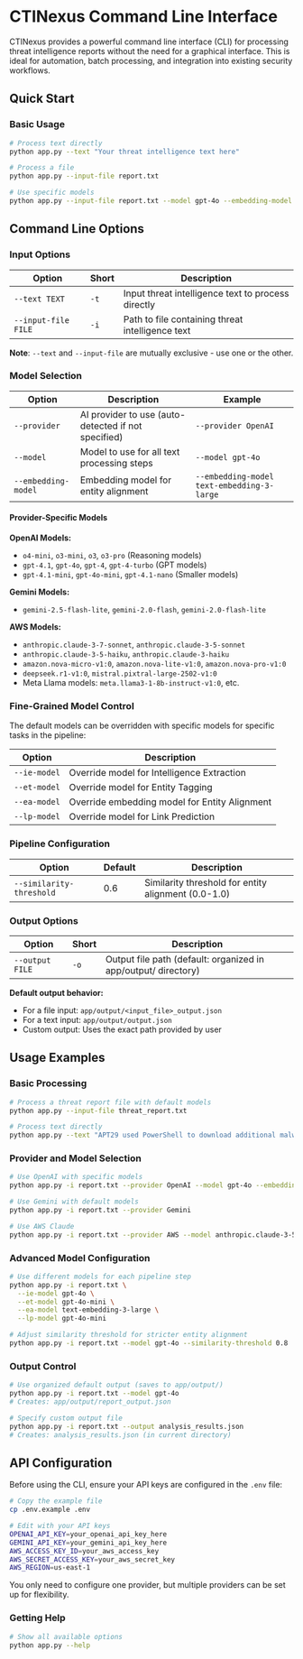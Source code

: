 # CTINexus Command Line Interface

CTINexus provides a powerful command line interface (CLI) for processing threat intelligence reports without the need for a graphical interface. This is ideal for automation, batch processing, and integration into existing security workflows.

## Quick Start

### Basic Usage

```bash
# Process text directly
python app.py --text "Your threat intelligence text here"

# Process a file
python app.py --input-file report.txt

# Use specific models
python app.py --input-file report.txt --model gpt-4o --embedding-model text-embedding-3-large
```

## Command Line Options

### Input Options

| Option | Short | Description |
|--------|-------|-------------|
| `--text TEXT` | `-t` | Input threat intelligence text to process directly |
| `--input-file FILE` | `-i` | Path to file containing threat intelligence text |

**Note**: `--text` and `--input-file` are mutually exclusive - use one or the other.

### Model Selection

| Option | Description | Example |
|--------|-------------|---------|
| `--provider` | AI provider to use (auto-detected if not specified) | `--provider OpenAI` |
| `--model` | Model to use for all text processing steps | `--model gpt-4o` |
| `--embedding-model` | Embedding model for entity alignment | `--embedding-model text-embedding-3-large` |

#### Provider-Specific Models

**OpenAI Models:**
- `o4-mini`, `o3-mini`, `o3`, `o3-pro` (Reasoning models)
- `gpt-4.1`, `gpt-4o`, `gpt-4`, `gpt-4-turbo` (GPT models)
- `gpt-4.1-mini`, `gpt-4o-mini`, `gpt-4.1-nano` (Smaller models)

**Gemini Models:**
- `gemini-2.5-flash-lite`, `gemini-2.0-flash`, `gemini-2.0-flash-lite`

**AWS Models:**
- `anthropic.claude-3-7-sonnet`, `anthropic.claude-3-5-sonnet`
- `anthropic.claude-3-5-haiku`, `anthropic.claude-3-haiku`
- `amazon.nova-micro-v1:0`, `amazon.nova-lite-v1:0`, `amazon.nova-pro-v1:0`
- `deepseek.r1-v1:0`, `mistral.pixtral-large-2502-v1:0`
- Meta Llama models: `meta.llama3-1-8b-instruct-v1:0`, etc.

### Fine-Grained Model Control

The default models can be overridden with specific models for specific tasks in the pipeline:

| Option | Description |
|--------|-------------|
| `--ie-model` | Override model for Intelligence Extraction |
| `--et-model` | Override model for Entity Tagging |
| `--ea-model` | Override embedding model for Entity Alignment |
| `--lp-model` | Override model for Link Prediction |

### Pipeline Configuration

| Option | Default | Description |
|--------|---------|-------------|
| `--similarity-threshold` | 0.6 | Similarity threshold for entity alignment (0.0-1.0) |

### Output Options

| Option | Short | Description |
|--------|-------|-------------|
| `--output FILE` | `-o` | Output file path (default: organized in app/output/ directory) |

**Default output behavior:**
- For a file input: `app/output/<input_file>_output.json`
- For a text input: `app/output/output.json`
- Custom output: Uses the exact path provided by user

## Usage Examples

### Basic Processing

```bash
# Process a threat report file with default models
python app.py --input-file threat_report.txt

# Process text directly
python app.py --text "APT29 used PowerShell to download additional malware from 192.168.1.100"
```

### Provider and Model Selection

```bash
# Use OpenAI with specific models
python app.py -i report.txt --provider OpenAI --model gpt-4o --embedding-model text-embedding-3-large

# Use Gemini with default models
python app.py -i report.txt --provider Gemini

# Use AWS Claude
python app.py -i report.txt --provider AWS --model anthropic.claude-3-5-sonnet
```

### Advanced Model Configuration

```bash
# Use different models for each pipeline step
python app.py -i report.txt \
  --ie-model gpt-4o \
  --et-model gpt-4o-mini \
  --ea-model text-embedding-3-large \
  --lp-model gpt-4o-mini

# Adjust similarity threshold for stricter entity alignment
python app.py -i report.txt --model gpt-4o --similarity-threshold 0.8
```

### Output Control

```bash
# Use organized default output (saves to app/output/)
python app.py -i report.txt --model gpt-4o
# Creates: app/output/report_output.json

# Specify custom output file
python app.py -i report.txt --output analysis_results.json
# Creates: analysis_results.json (in current directory)
```

## API Configuration

Before using the CLI, ensure your API keys are configured in the `.env` file:

```bash
# Copy the example file
cp .env.example .env

# Edit with your API keys
OPENAI_API_KEY=your_openai_api_key_here
GEMINI_API_KEY=your_gemini_api_key_here
AWS_ACCESS_KEY_ID=your_aws_access_key
AWS_SECRET_ACCESS_KEY=your_aws_secret_key
AWS_REGION=us-east-1
```

You only need to configure one provider, but multiple providers can be set up for flexibility.

### Getting Help

```bash
# Show all available options
python app.py --help
```
